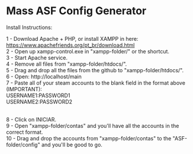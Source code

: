 # Mass ASF Config Generator

Install Instructions:

1 - Download Apache + PHP, or install XAMPP in here: https://www.apachefriends.org/pt_br/download.html <br />
2 - Open up xampp-control.exe in "xampp-folder/" or the shortcut. <br />
3 - Start Apache service. <br />
4 - Remove all files from "xampp-folder/htdocs/". <br />
5 - Drag and drop all the files from the github to "xampp-folder/htdocs/". <br />
6 - Open: http://localhost/main <br />
7 - Paste all of your steam accounts to the blank field in the format above (IMPORTANT): <br />
USERNAME1:PASSWORD1 <br />
USERNAME2:PASSWORD2 <br /> <br />

8 - Click on INICIAR. <br />
9 - Open "xampp-folder/contas" and you'll have all the accounts in the correct format. <br />
10 - Drag and drop the accounts from "xampp-folder/contas" to the "ASF-folder/config" and you'll be good to go.
